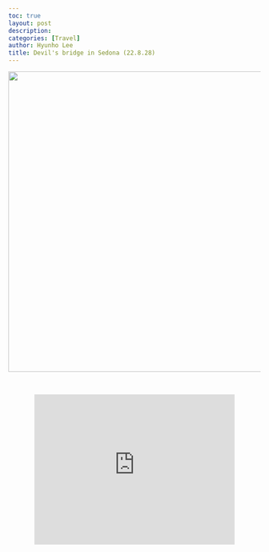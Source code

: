 ```yaml
---
toc: true
layout: post
description: 
categories: [Travel]
author: Hyunho Lee
title: Devil's bridge in Sedona (22.8.28)
---
```


<p align="center">
  <img src="https://github.com/hyunholee26/fastpages/blob/master/_posts/2022-08-27-Sedona/devils-bridge.jpg?raw=true" width="800" height="600"/>
</p>  
  
<br>
  
<p align="center">  
  <iframe src="https://www.google.com/maps/embed?pb=!1m14!1m8!1m3!1d98438.53486322702!2d-111.811146!3d34.901554!3m2!1i1024!2i768!4f13.1!3m3!1m2!1s0x0%3A0x82d20c63f5575b12!2sDevil&#39;s%20Bridge!5e1!3m2!1sen!2sus!4v1662417731528!5m2!1sen!2sus" width="400" height="300" style="border:0;" allowfullscreen="" loading="lazy" referrerpolicy="no-referrer-when-downgrade"></iframe>
</p>    



  

